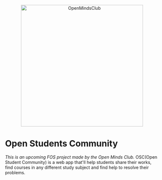 <p align="center">
    <a href="http://www.openmindsclub.net/" target="_blank">
        <img src="http://www.openmindsclub.net/images/logo.png" width="400" alt="OpenMindsClub" />
    </a>
</p>

# Open Students Community 
*This is an upcoming FOS project made by the Open Minds Club.*
OSC(Open Student Community) is a web app that'll help students share their works, find courses in any different study subject and find help to resolve their problems.
